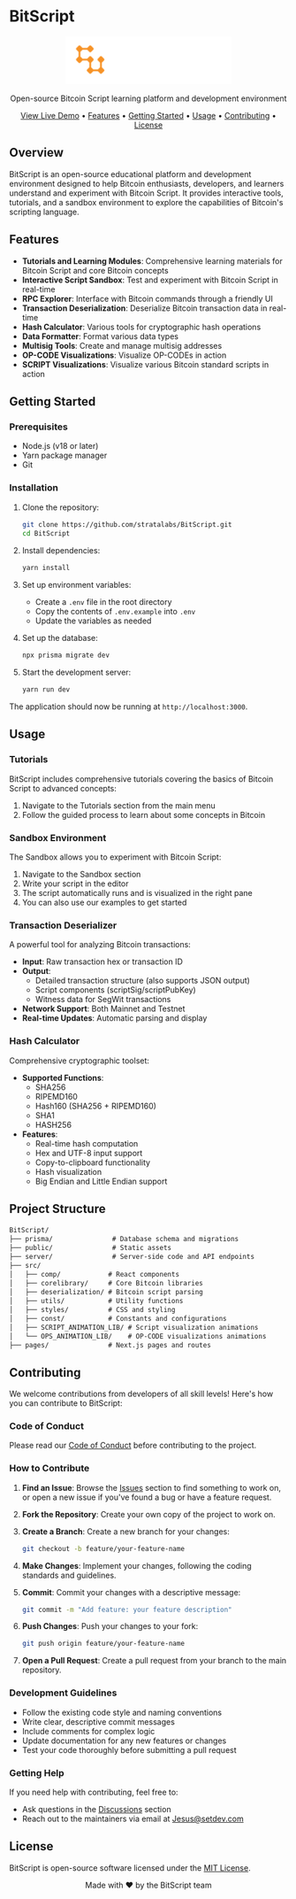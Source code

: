 # BitScript

<p align="center">
  <img src="public/logo.svg" alt="BitScript Logo" width="300" />
</p>

<p align="center">
  Open-source Bitcoin Script learning platform and development environment
</p>

<p align="center">
  <a href="https://www.bitscript.app">View Live Demo</a> •
  <a href="#features">Features</a> •
  <a href="#getting-started">Getting Started</a> •
  <a href="#usage">Usage</a> •
  <a href="#contributing">Contributing</a> •
  <a href="#license">License</a>
</p>

## Overview

BitScript is an open-source educational platform and development environment designed to help Bitcoin enthusiasts, developers, and learners understand and experiment with Bitcoin Script. It provides interactive tools, tutorials, and a sandbox environment to explore the capabilities of Bitcoin's scripting language.

## Features

- **Tutorials and Learning Modules**: Comprehensive learning materials for Bitcoin Script and core Bitcoin concepts
- **Interactive Script Sandbox**: Test and experiment with Bitcoin Script in real-time
- **RPC Explorer**: Interface with Bitcoin commands through a friendly UI
- **Transaction Deserialization**: Deserialize Bitcoin transaction data in real-time
- **Hash Calculator**: Various tools for cryptographic hash operations
- **Data Formatter**: Format various data types
- **Multisig Tools**: Create and manage multisig addresses
- **OP-CODE Visualizations**: Visualize OP-CODEs in action
- **SCRIPT Visualizations**: Visualize various Bitcoin standard scripts in action

## Getting Started

### Prerequisites

- Node.js (v18 or later)
- Yarn package manager
- Git

### Installation

1. Clone the repository:

   ```bash
   git clone https://github.com/stratalabs/BitScript.git
   cd BitScript
   ```

2. Install dependencies:

   ```bash
   yarn install
   ```

3. Set up environment variables:

   - Create a `.env` file in the root directory
   - Copy the contents of `.env.example` into `.env`
   - Update the variables as needed

4. Set up the database:

   ```bash
   npx prisma migrate dev
   ```

5. Start the development server:
   ```bash
   yarn run dev
   ```

The application should now be running at `http://localhost:3000`.

## Usage

### Tutorials

BitScript includes comprehensive tutorials covering the basics of Bitcoin Script to advanced concepts:

1. Navigate to the Tutorials section from the main menu
2. Follow the guided process to learn about some concepts in Bitcoin

### Sandbox Environment

The Sandbox allows you to experiment with Bitcoin Script:

1. Navigate to the Sandbox section
2. Write your script in the editor
3. The script automatically runs and is visualized in the right pane
4. You can also use our examples to get started

### Transaction Deserializer

A powerful tool for analyzing Bitcoin transactions:

- **Input**: Raw transaction hex or transaction ID
- **Output**:
  - Detailed transaction structure (also supports JSON output)
  - Script components (scriptSig/scriptPubKey)
  - Witness data for SegWit transactions
- **Network Support**: Both Mainnet and Testnet
- **Real-time Updates**: Automatic parsing and display

### Hash Calculator

Comprehensive cryptographic toolset:

- **Supported Functions**:
  - SHA256
  - RIPEMD160
  - Hash160 (SHA256 + RIPEMD160)
  - SHA1
  - HASH256
- **Features**:
  - Real-time hash computation
  - Hex and UTF-8 input support
  - Copy-to-clipboard functionality
  - Hash visualization
  - Big Endian and Little Endian support

## Project Structure

```
BitScript/
├── prisma/               # Database schema and migrations
├── public/               # Static assets
├── server/               # Server-side code and API endpoints
├── src/
│   ├── comp/            # React components
│   ├── corelibrary/     # Core Bitcoin libraries
│   ├── deserialization/ # Bitcoin script parsing
│   ├── utils/           # Utility functions
│   ├── styles/          # CSS and styling
│   ├── const/           # Constants and configurations
│   ├── SCRIPT_ANIMATION_LIB/ # Script visualization animations
│   └── OPS_ANIMATION_LIB/    # OP-CODE visualizations animations
├── pages/               # Next.js pages and routes

```

## Contributing

We welcome contributions from developers of all skill levels! Here's how you can contribute to BitScript:

### Code of Conduct

Please read our [Code of Conduct](CODE_OF_CONDUCT.md) before contributing to the project.

### How to Contribute

1. **Find an Issue**: Browse the [Issues](https://github.com/stratalabs/BitScript/issues) section to find something to work on, or open a new issue if you've found a bug or have a feature request.

2. **Fork the Repository**: Create your own copy of the project to work on.

3. **Create a Branch**: Create a new branch for your changes:

   ```bash
   git checkout -b feature/your-feature-name
   ```

4. **Make Changes**: Implement your changes, following the coding standards and guidelines.

5. **Commit**: Commit your changes with a descriptive message:

   ```bash
   git commit -m "Add feature: your feature description"
   ```

6. **Push Changes**: Push your changes to your fork:

   ```bash
   git push origin feature/your-feature-name
   ```

7. **Open a Pull Request**: Create a pull request from your branch to the main repository.

### Development Guidelines

- Follow the existing code style and naming conventions
- Write clear, descriptive commit messages
- Include comments for complex logic
- Update documentation for any new features or changes
- Test your code thoroughly before submitting a pull request

### Getting Help

If you need help with contributing, feel free to:

- Ask questions in the [Discussions](https://github.com/your-username/BitScript/discussions) section
- Reach out to the maintainers via email at [Jesus@setdev.com](mailto:Jesus@setdev.com)

## License

BitScript is open-source software licensed under the [MIT License](LICENSE).

<p align="center">Made with ❤️ by the BitScript team</p>
